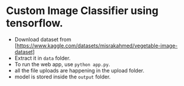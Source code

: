 # Custom Image Classifier using tensorflow.

- Download dataset from [https://www.kaggle.com/datasets/misrakahmed/vegetable-image-dataset]
- Extract it in `data` folder.
- To run the web app, use `python app.py`.
- all the file uploads are happening in the upload folder.
- model is stored inside the `output` folder.